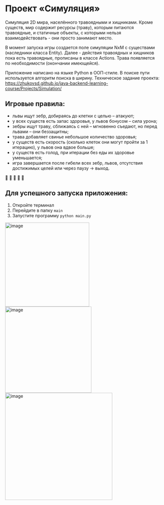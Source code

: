 # Проект «Симуляция»
Симуляция 2D мира, населённого травоядными и хищниками. Кроме существ, мир содержит ресурсы (траву), которым питаются травоядные, и статичные объекты, с которыми нельзя взаимодействовать - они просто занимают место.

    
В момент запуска игры создается поле симуляции NхМ с существами (наследники класса Entity).
Далее - действия травоядных и хищников пока есть травоядные, прописаны в классе Actions. 
Трава появляется по необходимости (окончании имеющейся).

Приложение написано на языке Python в ООП-стиле. В поиске пути используется алгоритм поиска в ширину.
Техническое задание проекта: https://zhukovsd.github.io/java-backend-learning-course/Projects/Simulation/

## Игровые правила:
- львы ищут зебр, добираясь до клетки с целью – атакуют;
- у всех существ есть запас здоровья, у львов бонусом – сила урона;
- зебры ищут траву, сближаясь с ней – мгновенно съедают, но перед львами – они беззащитны;
- трава добавляет свинье небольшое количество здоровья;
- у существ есть скорость (сколько клеток они могут пройти за 1 итерацию), у львов она вдвое больше;
- у существ есть голод, при итерации без еды их здоровье уменьшается;
- игра завершается после гибели всех зебр, львов, отсутствия достижимых целей или через паузу -> выход.

🦁 🦓 🥬 🌴 🗻

## Для успешного запуска приложения:
1. Откройте терминал
2. Перейдите в папку `main`
3. Запустите программу `python main.py`

<img width="273" alt="image" src="https://github.com/ekataeva/Sumulation/assets/110416537/9a7dd093-6cfc-4806-bc04-e05485f54a18">

<img width="280" alt="image" src="https://github.com/ekataeva/Sumulation/assets/110416537/d5238267-1603-4e82-a184-b7ef8b1c2041">

<img width="348" alt="image" src="https://github.com/ekataeva/Sumulation/assets/110416537/239d910e-f78d-4e66-9499-5451d6be3fc0">
